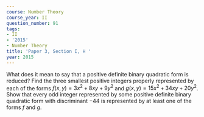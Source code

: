 ```yaml
---
course: Number Theory
course_year: II
question_number: 91
tags:
- II
- '2015'
- Number Theory
title: 'Paper 3, Section I, H '
year: 2015
---
```




What does it mean to say that a positive definite binary quadratic form is reduced? Find the three smallest positive integers properly represented by each of the forms $f(x, y)=3 x^{2}+8 x y+9 y^{2}$ and $g(x, y)=15 x^{2}+34 x y+20 y^{2}$. Show that every odd integer represented by some positive definite binary quadratic form with discriminant $-44$ is represented by at least one of the forms $f$ and $g$.